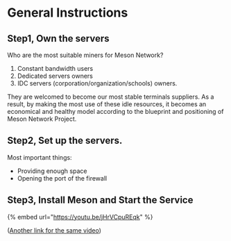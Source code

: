 # General Instructions

## Step1, Own the servers

Who are the most suitable miners for Meson Network?

1. Constant bandwidth users&#x20;
2. Dedicated servers owners&#x20;
3. IDC servers (corporation/organization/schools) owners.&#x20;

They are welcomed to become our most stable terminals suppliers. As a result, by making the most use of these idle resources, it becomes an economical and healthy model according to the blueprint and positioning of Meson Network Project.

## Step2, Set up the servers.

Most important things:&#x20;

* Providing enough space
* Opening the port of the firewall

## Step3, Install Meson and Start the Service

{% embed url="https://youtu.be/jHrVCpuREqk" %}

([Another link for the same video](https://wr1cs5-dekjhkbfhkexxxx.shoppynext.com:19091/video/3MinutesToMineMeson-redirecter456gt.mp4))
